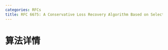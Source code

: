 ```yaml
---
categories: RFCs
title: RFC 6675: A Conservative Loss Recovery Algorithm Based on Selective Acknowledgment (SACK) for TCP
---
```


# 算法详情

